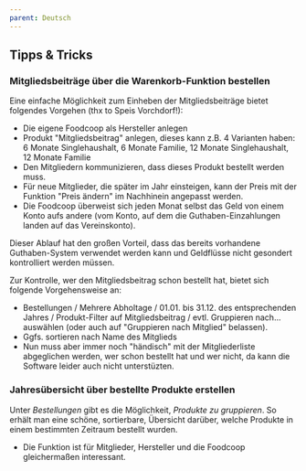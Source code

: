 ```yaml
---
parent: Deutsch
---
```

## Tipps & Tricks

### Mitgliedsbeiträge über die Warenkorb-Funktion bestellen

Eine einfache Möglichkeit zum Einheben der Mitgliedsbeiträge bietet folgendes Vorgehen (thx to Speis Vorchdorf!):

* Die eigene Foodcoop als Hersteller anlegen
* Produkt "Mitgliedsbeitrag" anlegen, dieses kann z.B. 4 Varianten haben: 6 Monate Singlehaushalt, 6 Monate Familie, 12 Monate Singlehaushalt, 12 Monate Familie
* Den Mitgliedern kommunizieren, dass dieses Produkt bestellt werden muss.
* Für neue Mitglieder, die später im Jahr einsteigen, kann der Preis mit der Funktion "Preis ändern" im Nachhinein angepasst werden.
* Die Foodcoop überweist sich jeden Monat selbst das Geld von einem Konto aufs andere (vom Konto, auf dem die Guthaben-Einzahlungen landen auf das Vereinskonto).

Dieser Ablauf hat den großen Vorteil, dass das bereits vorhandene Guthaben-System verwendet werden kann und Geldflüsse nicht gesondert kontrolliert werden müssen.

Zur Kontrolle, wer den Mitgliedsbeitrag schon bestellt hat, bietet sich folgende Vorgehensweise an:
* Bestellungen / Mehrere Abholtage / 01.01. bis 31.12. des entsprechenden Jahres / Produkt-Filter auf Mitgliedsbeitrag / evtl. Gruppieren nach... auswählen (oder auch auf "Gruppieren nach Mitglied" belassen).
* Ggfs. sortieren nach Name des Mitglieds
* Nun muss aber immer noch "händisch" mit der Mitgliederliste abgeglichen werden, wer schon bestellt hat und wer nicht, da kann die Software leider auch nicht unterstüzten.

### Jahresübersicht über bestellte Produkte erstellen

Unter *Bestellungen* gibt es die Möglichkeit, *Produkte zu gruppieren*. So erhält man eine schöne, sortierbare, Übersicht darüber, welche Produkte in einem bestimmten Zeitraum bestellt wurden.

* Die Funktion ist für Mitglieder, Hersteller und die Foodcoop gleichermaßen interessant.
